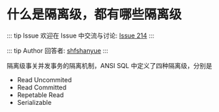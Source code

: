 # 什么是隔离级，都有哪些隔离级



::: tip Issue 
 欢迎在 Issue 中交流与讨论: [Issue 214](https://github.com/shfshanyue/Daily-Question/issues/214) 
:::

::: tip Author 
回答者: [shfshanyue](https://github.com/shfshanyue) 
:::

隔离级事关并发事务的隔离机制，ANSI SQL 中定义了四种隔离级，分别是

+ Read Uncommited
+ Read Committed
+ Repetable Read
+ Serializable